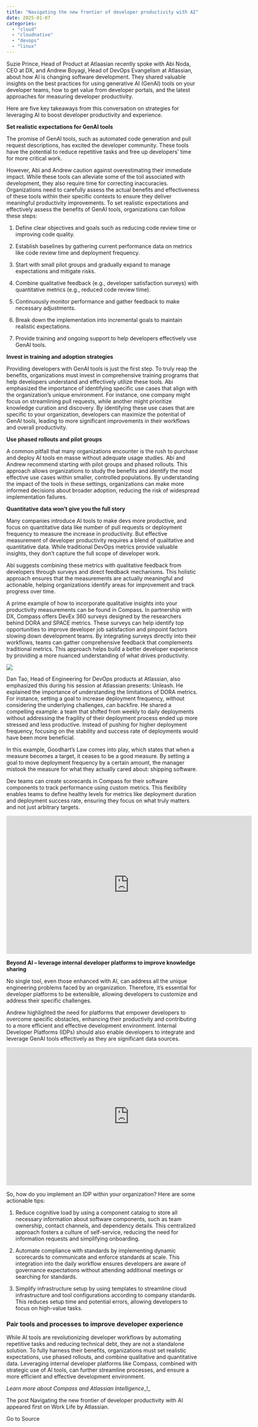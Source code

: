 ```yaml
---
title: "Navigating the new frontier of developer productivity with AI"
date: 2025-01-07
categories: 
  - "cloud"
  - "cloudnative"
  - "devops"
  - "linux"
---
```


Suzie Prince, Head of Product at Atlaasian recently spoke with Abi Noda, CEO at DX, and Andrew Boyagi, Head of DevOps Evangelism at Atlassian, about how AI is changing software development. They shared valuable insights on the best practices for using generative AI (GenAI) tools on your developer teams, how to get value from developer portals, and the latest approaches for measuring developer productivity.

Here are five key takeaways from this conversation on strategies for leveraging AI to boost developer productivity and experience.

**Set realistic expectations for GenAI tools**

The promise of GenAI tools, such as automated code generation and pull request descriptions, has excited the developer community. These tools have the potential to reduce repetitive tasks and free up developers’ time for more critical work.

However, Abi and Andrew caution against overestimating their immediate impact. While these tools can alleviate some of the toil associated with development, they also require time for correcting inaccuracies. Organizations need to carefully assess the actual benefits and effectiveness of these tools within their specific contexts to ensure they deliver meaningful productivity improvements. To set realistic expectations and effectively assess the benefits of GenAI tools, organizations can follow these steps:

1. Define clear objectives and goals such as reducing code review time or improving code quality.

4. Establish baselines by gathering current performance data on metrics like code review time and deployment frequency.

7. Start with small pilot groups and gradually expand to manage expectations and mitigate risks.

10. Combine qualitative feedback (e.g., developer satisfaction surveys) with quantitative metrics (e.g., reduced code review time).

13. Continuously monitor performance and gather feedback to make necessary adjustments.

16. Break down the implementation into incremental goals to maintain realistic expectations.

19. Provide training and ongoing support to help developers effectively use GenAI tools.

**Invest in training and adoption strategies**

​​Providing developers with GenAI tools is just the first step. To truly reap the benefits, organizations must invest in comprehensive training programs that help developers understand and effectively utilize these tools. Abi emphasized the importance of identifying specific use cases that align with the organization’s unique environment. For instance, one company might focus on streamlining pull requests, while another might prioritize knowledge curation and discovery. By identifying these use cases that are specific to your organization, developers can maximize the potential of GenAI tools, leading to more significant improvements in their workflows and overall productivity.

**Use phased rollouts and pilot groups**

A common pitfall that many organizations encounter is the rush to purchase and deploy AI tools en masse without adequate usage studies. Abi and Andrew recommend starting with pilot groups and phased rollouts. This approach allows organizations to study the benefits and identify the most effective use cases within smaller, controlled populations. By understanding the impact of the tools in these settings, organizations can make more informed decisions about broader adoption, reducing the risk of widespread implementation failures.

**Quantitative data won’t give you the full story**

Many companies introduce AI tools to make devs more productive, and focus on quantitative data like number of pull requests or deployment frequency to measure the increase in productivity. But effective measurement of developer productivity requires a blend of qualitative and quantitative data. While traditional DevOps metrics provide valuable insights, they don’t capture the full scope of developer work.

Abi suggests combining these metrics with qualitative feedback from developers through surveys and direct feedback mechanisms. This holistic approach ensures that the measurements are actually meaningful and actionable, helping organizations identify areas for improvement and track progress over time.

A prime example of how to incorporate qualitative insights into your productivity measurements can be found in Compass. In partnership with DX, Compass offers DevEx 360 surveys designed by the researchers behind DORA and SPACE metrics. These surveys can help identify top opportunities to improve developer job satisfaction and pinpoint factors slowing down development teams. By integrating surveys directly into their workflows, teams can gather comprehensive feedback that complements traditional metrics. This approach helps build a better developer experience by providing a more nuanced understanding of what drives productivity.

![](https://atlassianblog.wpengine.com/wp-content/uploads/2024/08/compass-latest-snapshot.png)

Dan Tao, Head of Engineering for DevOps products at Atlassian, also emphasized this during his session at Atlassian presents: Unleash. He explained the importance of understanding the limitations of DORA metrics. For instance, setting a goal to increase deployment frequency, without considering the underlying challenges, can backfire. He shared a compelling example: a team that shifted from weekly to daily deployments without addressing the fragility of their deployment process ended up more stressed and less productive. Instead of pushing for higher deployment frequency, focusing on the stability and success rate of deployments would have been more beneficial.

In this example, Goodhart’s Law comes into play, which states that when a measure becomes a target, it ceases to be a good measure. By setting a goal to move deployment frequency by a certain amount, the manager mistook the measure for what they actually cared about: shipping software.

Dev teams can create scorecards in Compass for their software components to track performance using custom metrics. This flexibility enables teams to define healthy levels for metrics like deployment duration and deployment success rate, ensuring they focus on what truly matters and not just arbitrary targets.

<iframe title="Comprehensive scorecards for DevOps | Atlassian Presents: Unleash | Atlassian" width="640" height="360" src="https://www.youtube.com/embed/yHgc9yk9Qsw?list=PLaD4FvsFdarRZ-c89OEEl_8rDhcJhZm7q" frameborder="0" allow="accelerometer; autoplay; clipboard-write; encrypted-media; gyroscope; picture-in-picture; web-share" referrerpolicy="strict-origin-when-cross-origin" allowfullscreen></iframe>

**Beyond AI – leverage internal developer platforms to improve knowledge sharing**

No single tool, even those enhanced with AI, can address all the unique engineering problems faced by an organization. Therefore, it’s essential for developer platforms to be extensible, allowing developers to customize and address their specific challenges.

Andrew highlighted the need for platforms that empower developers to overcome specific obstacles, enhancing their productivity and contributing to a more efficient and effective development environment. Internal Developer Platforms (IDPs) should also enable developers to integrate and leverage GenAI tools effectively as they are significant data sources.

<iframe title="Reduce complexity, improve developer experience with platform engineering - Andrew Boyagi" width="640" height="360" src="https://www.youtube.com/embed/kBRd3sZAKyg?feature=oembed" frameborder="0" allow="accelerometer; autoplay; clipboard-write; encrypted-media; gyroscope; picture-in-picture; web-share" referrerpolicy="strict-origin-when-cross-origin" allowfullscreen></iframe>

So, how do you implement an IDP within your organization? Here are some actionable tips:

1. Reduce cognitive load by using a component catalog to store all necessary information about software components, such as team ownership, contact channels, and dependency details. This centralized approach fosters a culture of self-service, reducing the need for information requests and simplifying onboarding.

4. Automate compliance with standards by implementing dynamic scorecards to communicate and enforce standards at scale. This integration into the daily workflow ensures developers are aware of governance expectations without attending additional meetings or searching for standards.

7. Simplify infrastructure setup by using templates to streamline cloud infrastructure and tool configurations according to company standards. This reduces setup time and potential errors, allowing developers to focus on high-value tasks.

### **Pair tools and processes to improve developer experience**

While AI tools are revolutionizing developer workflows by automating repetitive tasks and reducing technical debt, they are not a standalone solution. To fully harness their benefits, organizations must set realistic expectations, use phased rollouts, and combine qualitative and quantitative data. Leveraging internal developer platforms like Compass, combined with strategic use of AI tools, can further streamline processes, and ensure a more efficient and effective development environment.

_Learn more about_ _Compass_ _and_ _Atlassian Intelligence__!_

The post Navigating the new frontier of developer productivity with AI appeared first on Work Life by Atlassian.

Go to Source
